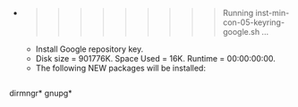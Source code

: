 * >>>>>>>>> Running inst-min-con-05-keyring-google.sh ...
  * Install Google repository key.
  * Disk size = 901776K. Space Used = 16K. Runtime = 00:00:00:00.
  * The following NEW packages will be installed:
  ```bash
dirmngr* gnupg*
  ```
